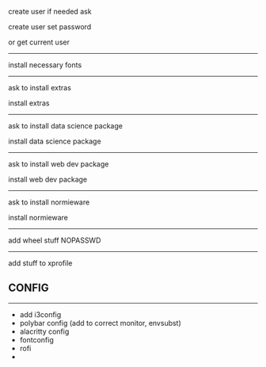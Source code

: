 create user if needed ask

create user
set password

or get current user

---

install necessary fonts

---

ask to install extras

install extras

---

ask to install data science package

install data science package

---

ask to install web dev package

install web dev package

---

ask to install normieware

install normieware

---

add wheel stuff NOPASSWD

---

add stuff to xprofile

## CONFIG

---

- add i3config
- polybar config (add to correct monitor, envsubst)
- alacritty config
- fontconfig
- rofi
-
